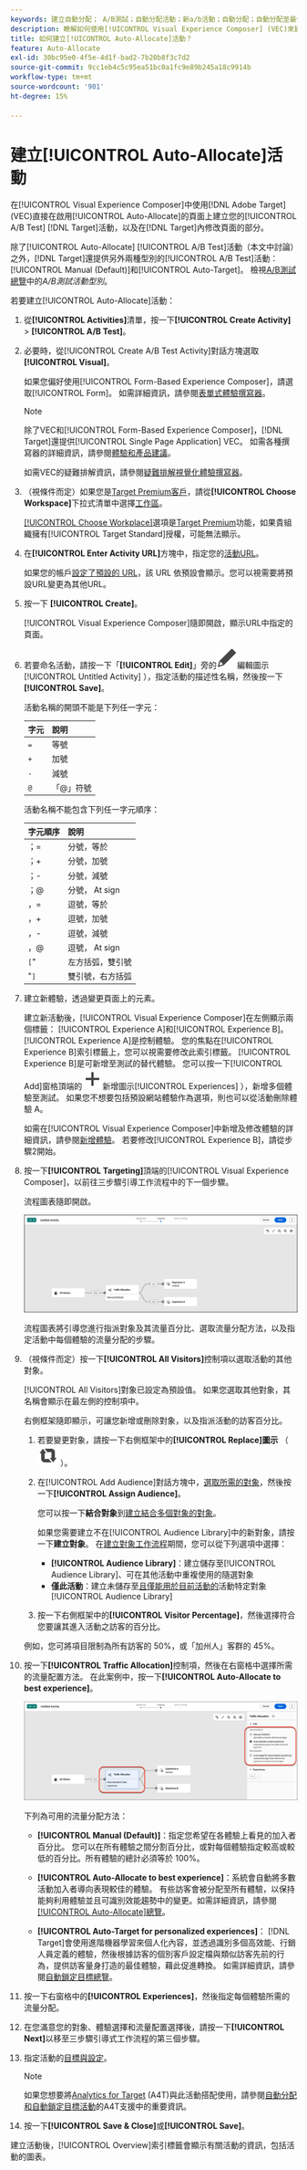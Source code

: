 ```yaml
---
keywords: 建立自動分配； A/B測試；自動分配活動；新a/b活動；自動分配；自動分配至最佳體驗；分配；自動分配
description: 瞭解如何使用[!UICONTROL Visual Experience Composer] (VEC)來建立[!UICONTROL Auto-Allocate] A/B測試活動。
title: 如何建立[!UICONTROL Auto-Allocate]活動？
feature: Auto-Allocate
exl-id: 30bc95e0-4f5e-4d1f-bad2-7b20b8f3c7d2
source-git-commit: 9cc1eb4c5c95ea51bc0a1fc9e89b245a18c9914b
workflow-type: tm+mt
source-wordcount: '901'
ht-degree: 15%

---
```


# 建立[!UICONTROL Auto-Allocate]活動

在[!UICONTROL Visual Experience Composer]中使用[!DNL Adobe Target] (VEC)直接在啟用[!UICONTROL Auto-Allocate]的頁面上建立您的[!UICONTROL A/B Test] [!DNL Target]活動，以及在[!DNL Target]內修改頁面的部分。

除了[!UICONTROL Auto-Allocate] [!UICONTROL A/B Test]活動（本文中討論）之外，[!DNL Target]還提供另外兩種型別的[!UICONTROL A/B Test]活動： [!UICONTROL Manual (Default)]和[!UICONTROL Auto-Target]。 檢視[A/B測試總覽](/help/main/c-activities/t-test-ab/test-ab.md#types)中的&#x200B;*A/B測試活動型別*。

若要建立[!UICONTROL Auto-Allocate]活動：

1. 從&#x200B;**[!UICONTROL Activities]**&#x200B;清單，按一下&#x200B;**[!UICONTROL Create Activity]** > **[!UICONTROL A/B Test]**。

1. 必要時，從[!UICONTROL Create A/B Test Activity]對話方塊選取&#x200B;**[!UICONTROL Visual]**。

   如果您偏好使用[!UICONTROL Form-Based Experience Composer]，請選取[!UICONTROL Form]。 如需詳細資訊，請參閱[表單式體驗撰寫器](/help/main/c-experiences/form-experience-composer.md)。

   >[!NOTE]
   >
   >除了VEC和[!UICONTROL Form-Based Experience Composer]，[!DNL Target]還提供[!UICONTROL Single Page Application] VEC。 如需各種撰寫器的詳細資訊，請參閱[體驗和產品建議](/help/main/c-experiences/experiences.md)。
   >
   >如需VEC的疑難排解資訊，請參閱[疑難排解視覺化體驗撰寫器](/help/main/c-experiences/c-visual-experience-composer/r-troubleshoot-composer/troubleshoot-composer.md)。

1. （視條件而定）如果您是[Target Premium客戶](/help/main/c-intro/intro.md#premium)，請從&#x200B;**[!UICONTROL Choose Workspace]**&#x200B;下拉式清單中選擇[工作區](/help/main/administrating-target/c-user-management/property-channel/property-channel.md)。

   [[!UICONTROL Choose Workplace]](/help/main/administrating-target/c-user-management/property-channel/property-channel.md)選項是[Target Premium](/help/main/c-intro/intro.md)功能，如果貴組織擁有[!UICONTROL Target Standard]授權，可能無法顯示。

1. 在&#x200B;**[!UICONTROL Enter Activity URL]**&#x200B;方塊中，指定您的[活動URL](/help/main/c-activities/t-test-ab/t-test-create-ab/ab-activity-url.md)。

   如果您的帳戶[設定了預設的 URL](/help/main/administrating-target/visual-experience-composer-set-up.md)，該 URL 依預設會顯示。您可以視需要將預設URL變更為其他URL。

1. 按一下 **[!UICONTROL Create]**。

   [!UICONTROL Visual Experience Composer]隨即開啟，顯示URL中指定的頁面。

1. 若要命名活動，請按一下「**[!UICONTROL Edit]**」旁的![圖示（](/help/main/assets/icons/Edit.svg)編輯圖示[!UICONTROL Untitled Activity] ），指定活動的描述性名稱，然後按一下&#x200B;**[!UICONTROL Save]**。

   活動名稱的開頭不能是下列任一字元：

   | 字元 | 說明 |
   |--- |--- |
   | `=` | 等號 |
   | `+` | 加號 |
   | `-` | 減號 |
   | `@` | 「@」符號 |

   活動名稱不能包含下列任一字元順序：

   | 字元順序 | 說明 |
   |--- |--- |
   | ；= | 分號，等於 |
   | ；+ | 分號，加號 |
   | ；- | 分號，減號 |
   | ；@ | 分號， At sign |
   | ，= | 逗號，等於 |
   | ，+ | 逗號，加號 |
   | ，- | 逗號，減號 |
   | ，@ | 逗號， At sign |
   | `[`&quot; | 左方括弧，雙引號 |
   | &quot;`]` | 雙引號，右方括弧 |

1. 建立新體驗，透過變更頁面上的元素。

   建立新活動後，[!UICONTROL Visual Experience Composer]在左側顯示兩個標籤： [!UICONTROL Experience A]和[!UICONTROL Experience B]。 [!UICONTROL Experience A]是控制體驗。 您的焦點在[!UICONTROL Experience B]索引標籤上，您可以視需要修改此索引標籤。 [!UICONTROL Experience B]是可新增至測試的替代體驗。 您可以按一下[!UICONTROL Add]窗格頂端的![圖示（](/help/main/assets/icons/Add.svg)新增圖示[!UICONTROL Experiences] ），新增多個體驗至測試。 如果您不想要包括預設網站體驗作為選項，則也可以從活動刪除體驗 A。

   如需在[!UICONTROL Visual Experience Composer]中新增及修改體驗的詳細資訊，請參閱[新增體驗](/help/main/c-activities/t-test-ab/t-test-create-ab/ab-add-experience.md#task_454646F2895242D3B92DC395A0CE1A00)。 若要修改[!UICONTROL Experience B]，請從步驟2開始。

1. 按一下&#x200B;**[!UICONTROL Targeting]**&#x200B;頂端的[!UICONTROL Visual Experience Composer]，以前往三步驟引導工作流程中的下一個步驟。

   流程圖表隨即開啟。

   ![A/B 測試鎖定目標步驟](/help/main/c-activities/t-test-ab/t-test-create-ab/assets/ab_flow-new-ui.png)

   流程圖表將引導您進行指派對象及其流量百分比、選取流量分配方法，以及指定活動中每個體驗的流量分配的步驟。

1. （視條件而定）按一下&#x200B;**[!UICONTROL All Visitors]**&#x200B;控制項以選取活動的其他對象。

   [!UICONTROL All Visitors]對象已設定為預設值。 如果您選取其他對象，其名稱會顯示在最左側的控制項中。

   右側框架隨即顯示，可讓您新增或刪除對象，以及指派活動的訪客百分比。

   1. 若要變更對象，請按一下右側框架中的&#x200B;**[!UICONTROL Replace]圖示** （ ![取代圖示](/help/main/assets/icons/Retweet.svg) ）。
   1. 在[!UICONTROL Add Audience]對話方塊中，[選取所需的對象](/help/main/c-activities/t-test-ab/t-test-create-ab/ab-audience.md)，然後按一下&#x200B;**[!UICONTROL Assign Audience]**。

      您可以按一下&#x200B;**結合對象**&#x200B;到[建立結合多個對象的對象](/help/main/c-target/combining-multiple-audiences.md)。

      如果您需要建立不在[!UICONTROL Audience Library]中的新對象，請按一下&#x200B;**建立對象**。 在[建立對象工作流程](/help/main/c-target/c-audiences/audiences.md)期間，您可以從下列選項中選擇：

      * **[!UICONTROL Audience Library]**：建立儲存至[!UICONTROL Audience Library]、可在其他活動中重複使用的隨選對象
      * **僅此活動**：建立未儲存至[且僅能用於目前活動的](/help/main/c-target/creating-activity-only-audience.md)活動特定對象[!UICONTROL Audience Library]

   1. 按一下右側框架中的&#x200B;**[!UICONTROL Visitor Percentage]**，然後選擇符合您要讓其進入活動之訪客的百分比。

   例如，您可將項目限制為所有訪客的 50%，或「加州人」客群的 45%。

1. 按一下&#x200B;**[!UICONTROL Traffic Allocation]**&#x200B;控制項，然後在右窗格中選擇所需的流量配置方法。 在此案例中，按一下&#x200B;**[!UICONTROL Auto-Allocate to best experience]**。

   ![流量分配方法設定](/help/main/c-activities/automated-traffic-allocation/assets/auto-allocate-to-best-exp.png)

   下列為可用的流量分配方法：

   * **[!UICONTROL Manual (Default)]**：指定您希望在各體驗上看見的加入者百分比。 您可以在所有體驗之間分割百分比，或對每個體驗指定較高或較低的百分比。所有體驗的總計必須等於 100%。

   * **[!UICONTROL Auto-Allocate to best experience]**：系統會自動將多數活動加入者導向表現較佳的體驗。 有些訪客會被分配至所有體驗，以保持能夠利用體驗並且可識別效能趨勢中的變更。如需詳細資訊，請參閱[[!UICONTROL Auto-Allocate]總覽](/help/main/c-activities/automated-traffic-allocation/automated-traffic-allocation.md#concept_A1407678796B4C569E94CBA8A9F7F5D4)。

   * **[!UICONTROL Auto-Target for personalized experiences]**： [!DNL Target]會使用進階機器學習來個人化內容，並透過識別多個高效能、行銷人員定義的體驗，然後根據訪客的個別客戶設定檔與類似訪客先前的行為，提供訪客量身打造的最佳體驗，藉此促進轉換。 如需詳細資訊，請參閱[自動鎖定目標總覽](/help/main/c-activities/auto-target/auto-target-to-optimize.md)。

1. 按一下右窗格中的&#x200B;**[!UICONTROL Experiences]**，然後指定每個體驗所需的流量分配。

1. 在您滿意您的對象、體驗選擇和流量配置選擇後，請按一下&#x200B;**[!UICONTROL Next]**&#x200B;以移至三步驟引導式工作流程的第三個步驟。

1. 指定活動的[目標與設定](/help/main/c-activities/t-test-ab/t-test-create-ab/ab-goals-and-settings.md)。

   >[!NOTE]
   >
   >如果您想要將[Analytics for Target](/help/main/c-integrating-target-with-mac/a4t/a4t.md) (A4T)與此活動搭配使用，請參閱[自動分配和自動鎖定目標活動](/help/main/c-integrating-target-with-mac/a4t/a4t-at-aa.md)的A4T支援中的重要資訊。

1. 按一下&#x200B;**[!UICONTROL Save & Close]**&#x200B;或&#x200B;**[!UICONTROL Save]**。

建立活動後，[!UICONTROL Overview]索引標籤會顯示有關活動的資訊，包括活動的圖表。
